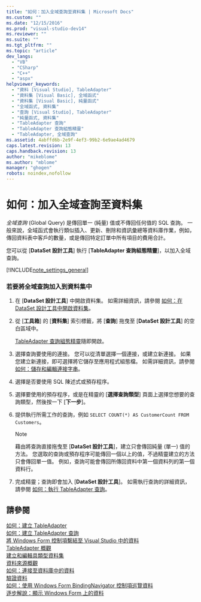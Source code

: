 ```yaml
---
title: "如何：加入全域查詢至資料集 | Microsoft Docs"
ms.custom: ""
ms.date: "12/15/2016"
ms.prod: "visual-studio-dev14"
ms.reviewer: ""
ms.suite: ""
ms.tgt_pltfrm: ""
ms.topic: "article"
dev_langs: 
  - "VB"
  - "CSharp"
  - "C++"
  - "aspx"
helpviewer_keywords: 
  - "資料 [Visual Studio], TableAdapter"
  - "資料集 [Visual Basic], 全域函式"
  - "資料集 [Visual Basic], 純量函式"
  - "全域函式, 資料集"
  - "查詢 [Visual Studio], TableAdapter"
  - "純量函式, 資料集"
  - "TableAdapter 查詢"
  - "TableAdapter 查詢組態精靈"
  - "TableAdapter, 全域查詢"
ms.assetid: 4abffd6b-2e9f-4ef3-99b2-6e9ae4ad4679
caps.latest.revision: 13
caps.handback.revision: 13
author: "mikeblome"
ms.author: "mblome"
manager: "ghogen"
robots: noindex,nofollow
---
```

# 如何：加入全域查詢至資料集
*全域查詢* \(Global Query\) 是傳回單一 \(純量\) 值或不傳回任何值的 SQL 查詢。  一般來說，全域函式會執行類似插入、更新、刪除和資訊彙總等資料庫作業，例如，傳回資料表中客戶的數量，或是傳回特定訂單中所有項目的費用合計。  
  
 您可以從 \[**DataSet 設計工具**\] 執行 \[**TableAdapter 查詢組態精靈**\]，以加入全域查詢。  
  
 [!INCLUDE[note_settings_general](../data-tools/includes/note_settings_general_md.md)]  
  
### 若要將全域查詢加入到資料集中  
  
1.  在 \[**DataSet 設計工具**\] 中開啟資料集。  如需詳細資訊，請參閱 [如何：在 DataSet 設計工具中開啟資料集](../Topic/How%20to:%20Open%20a%20Dataset%20in%20the%20Dataset%20Designer.md)。  
  
2.  從 \[**工具箱**\] 的 \[**資料集**\] 索引標籤，將 \[**查詢**\] 拖曳至 \[**DataSet 設計工具**\] 的空白區域中。  
  
     [TableAdapter 查詢組態精靈](../data-tools/editing-tableadapters.md)隨即開啟。  
  
3.  選擇查詢要使用的連接。  您可以從清單選擇一個連接，或建立新連接。  如果您建立新連接，即可選擇將它儲存至應用程式組態檔。  如需詳細資訊，請參閱 [如何：儲存和編輯連接字串](../Topic/How%20to:%20Save%20and%20Edit%20Connection%20Strings.md)。  
  
4.  選擇是否要使用 SQL 陳述式或預存程序。  
  
5.  選擇要使用的預存程序，或是在精靈的 \[**選擇查詢類型**\] 頁面上選擇您想要的查詢類型，然後按一下 \[**下一步**\]。  
  
6.  提供執行所需工作的查詢，例如 `SELECT COUNT(*) AS CustomerCount FROM Customers`。  
  
    > [!NOTE]
    >  藉由將查詢直接拖曳至 \[**DataSet 設計工具**\]，建立只會傳回純量 \(單一\) 值的方法。  您選取的查詢或預存程序可能傳回一個以上的值，不過精靈建立的方法只會傳回單一值。  例如，查詢可能會傳回所傳回資料中第一個資料列的第一個資料行。  
  
7.  完成精靈；查詢即會加入 \[**DataSet 設計工具**\]。  如需執行查詢的詳細資訊，請參閱 [如何：執行 TableAdapter 查詢](../Topic/How%20to:%20Execute%20TableAdapter%20Queries.md)。  
  
## 請參閱  
 [如何：建立 TableAdapter](../data-tools/create-and-configure-tableadapters.md)   
 [如何：建立 TableAdapter 查詢](../data-tools/how-to-create-tableadapter-queries.md)   
 [將 Windows Form 控制項繫結至 Visual Studio 中的資料](../data-tools/bind-windows-forms-controls-to-data-in-visual-studio.md)   
 [TableAdapter 概觀](../data-tools/tableadapter-overview.md)   
 [建立和編輯具類型資料集](../data-tools/creating-and-editing-typed-datasets.md)   
 [資料來源概觀](../data-tools/add-new-data-sources.md)   
 [如何：連接至資料庫中的資料](../data-tools/how-to-connect-to-data-in-a-database.md)   
 [驗證資料](../Topic/Validating%20Data.md)   
 [如何：使用 Windows Form BindingNavigator 控制項巡覽資料](../Topic/How%20to:%20Navigate%20Data%20with%20the%20Windows%20Forms%20BindingNavigator%20Control.md)   
 [逐步解說：顯示 Windows Form 上的資料](../data-tools/walkthrough-displaying-data-on-a-windows-form.md)